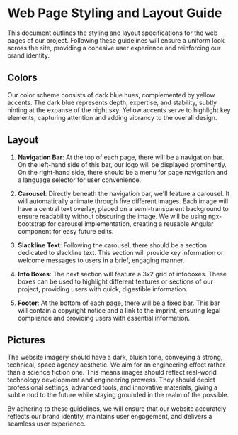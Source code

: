 # Web Page Styling and Layout Guide

This document outlines the styling and layout specifications for the web pages of our project. Following these guidelines will ensure a uniform look across the site, providing a cohesive user experience and reinforcing our brand identity.

## Colors
Our color scheme consists of dark blue hues, complemented by yellow accents. The dark blue represents depth, expertise, and stability, subtly hinting at the expanse of the night sky. Yellow accents serve to highlight key elements, capturing attention and adding vibrancy to the overall design.

## Layout

1. **Navigation Bar**: At the top of each page, there will be a navigation bar. On the left-hand side of this bar, our logo will be displayed prominently. On the right-hand side, there should be a menu for page navigation and a language selector for user convenience.

2. **Carousel**: Directly beneath the navigation bar, we'll feature a carousel. It will automatically animate through five different images. Each image will have a central text overlay, placed on a semi-transparent background to ensure readability without obscuring the image. We will be using ngx-bootstrap for carousel implementation, creating a reusable Angular component for easy future edits.

3. **Slackline Text**: Following the carousel, there should be a section dedicated to slackline text. This section will provide key information or welcome messages to users in a brief, engaging manner.

4. **Info Boxes**: The next section will feature a 3x2 grid of infoboxes. These boxes can be used to highlight different features or sections of our project, providing users with quick, digestible information.

5. **Footer**: At the bottom of each page, there will be a fixed bar. This bar will contain a copyright notice and a link to the imprint, ensuring legal compliance and providing users with essential information.

## Pictures
The website imagery should have a dark, bluish tone, conveying a strong, technical, space agency aesthetic. We aim for an engineering effect rather than a science fiction one. This means images should reflect real-world technology development and engineering prowess. They should depict professional settings, advanced tools, and innovative materials, giving a subtle nod to the future while staying grounded in the realm of the possible.

By adhering to these guidelines, we will ensure that our website accurately reflects our brand identity, maintains user engagement, and delivers a seamless user experience.


